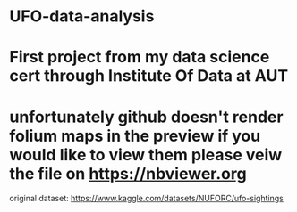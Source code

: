 # UFO-data-analysis
# First project from my data science cert through Institute Of Data at AUT
# unfortunately github doesn't render folium maps in the preview if you would like to view them please veiw the file on https://nbviewer.org
original dataset: https://www.kaggle.com/datasets/NUFORC/ufo-sightings
